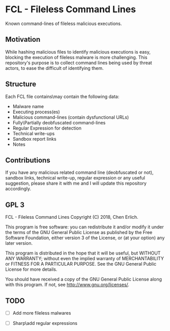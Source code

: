 # FCL - Fileless Command Lines
Known command-lines of fileless malicious executions.

## Motivation

While hashing malicious files to identify malicious executions is easy, blocking the execution of fileless malware is more challenging.
This repository's purpose is to collect command lines being used by threat actors, to ease the difficult of identifying them.

## Structure

Each FCL file contains\may contain the following data:
* Malware name
* Executing process(es)
* Malicious command-lines (contain dysfunctional URLs)
* Fully\Partially deobfuscated command-lines
* Regular Expression for detection
* Technical write-ups
* Sandbox report links
* Notes

## Contributions
If you have any malicious related command line (deobfuscated or not), sandbox links, technical write-up, regular expression or any useful suggestion, please share it with me and I will update this repository accordingly.


## GPL 3
FCL - Fileless Command Lines Copyright (C) 2018, Chen Erlich.

This program is free software: you can redistribute it and/or modify it under the terms of the GNU General Public License as published by the Free Software Foundation, either version 3 of the License, or (at your option) any later version.

This program is distributed in the hope that it will be useful, but WITHOUT ANY WARRANTY; without even the implied warranty of MERCHANTABILITY or FITNESS FOR A PARTICULAR PURPOSE. See the GNU General Public License for more details.

You should have received a copy of the GNU General Public License along with this program. If not, see http://www.gnu.org/licenses/.


## TODO
- [ ] Add more fileless malwares
- [ ] Sharp\add regular expressions

